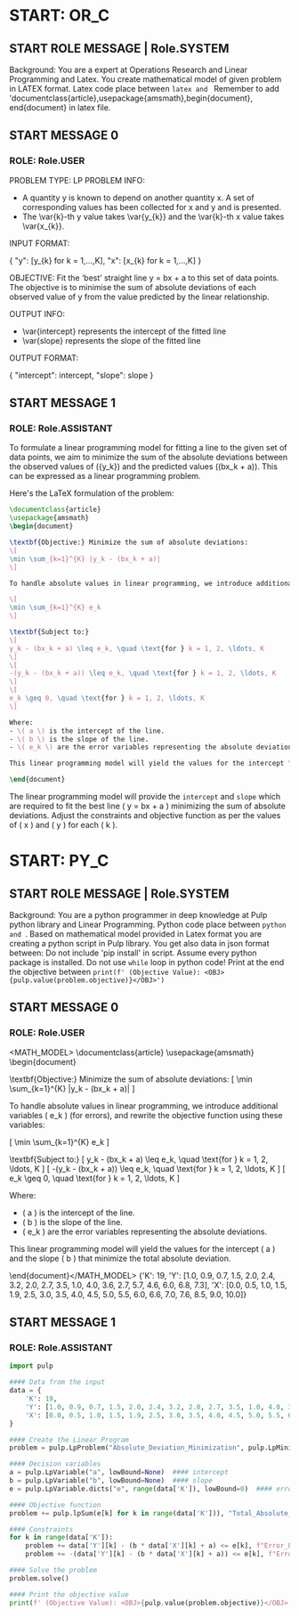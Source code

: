 # START: OR_C 
## START ROLE MESSAGE | Role.SYSTEM 
Background: You are a expert at Operations Research and Linear Programming and Latex. You create mathematical model of given problem in LATEX format. Latex code place between ```latex and ``` Remember to add 'documentclass{article},usepackage{amsmath},begin{document}, end{document} in latex file. 
## START MESSAGE 0 
### ROLE: Role.USER
<DESCRIPTION>
PROBLEM TYPE: LP
PROBLEM INFO:

- A quantity y is known to depend on another quantity x. A set of corresponding values has been collected for x and y and is presented.
- The \var{k}-th y value takes \var{y_{k}} and the \var{k}-th x value takes \var{x_{k}}.

INPUT FORMAT:

{
    "y": [y_{k} for k = 1,...,K],
    "x": [x_{k} for k = 1,...,K]
}


OBJECTIVE: Fit the ‘best’ straight line y = bx + a to this set of data points. The objective is to minimise the sum of absolute deviations of each observed value of y from the value predicted by the linear relationship.

OUTPUT INFO:

- \var{intercept} represents the intercept of the fitted line
- \var{slope} represents the slope of the fitted line

OUTPUT FORMAT:

{
    "intercept": intercept,
    "slope": slope
}
</DESCRIPTION>


## START MESSAGE 1 
### ROLE: Role.ASSISTANT
To formulate a linear programming model for fitting a line to the given set of data points, we aim to minimize the sum of the absolute deviations between the observed values of \({y_k}\) and the predicted values \((bx_k + a)\). This can be expressed as a linear programming problem.

Here's the LaTeX formulation of the problem:

```latex
\documentclass{article}
\usepackage{amsmath}
\begin{document}

\textbf{Objective:} Minimize the sum of absolute deviations:
\[
\min \sum_{k=1}^{K} |y_k - (bx_k + a)|
\]

To handle absolute values in linear programming, we introduce additional variables \( e_k \) (for errors), and rewrite the objective function using these variables:

\[
\min \sum_{k=1}^{K} e_k
\]

\textbf{Subject to:}
\[
y_k - (bx_k + a) \leq e_k, \quad \text{for } k = 1, 2, \ldots, K
\]
\[
-(y_k - (bx_k + a)) \leq e_k, \quad \text{for } k = 1, 2, \ldots, K
\]
\[
e_k \geq 0, \quad \text{for } k = 1, 2, \ldots, K
\]

Where:
- \( a \) is the intercept of the line.
- \( b \) is the slope of the line.
- \( e_k \) are the error variables representing the absolute deviations.

This linear programming model will yield the values for the intercept \( a \) and the slope \( b \) that minimize the total absolute deviation.

\end{document}
```

The linear programming model will provide the `intercept` and `slope` which are required to fit the best line \( y = bx + a \) minimizing the sum of absolute deviations. Adjust the constraints and objective function as per the values of \( x \) and \( y \) for each \( k \).

# START: PY_C 
## START ROLE MESSAGE | Role.SYSTEM 
Background: You are a python programmer in deep knowledge at Pulp python library and Linear Programming. Python code place between ```python and ```. Based on mathematical model provided in Latex format you are creating a python script in Pulp library. You get also data in json format between: <DATA></DATA> Do not include 'pip install' in script. Assume every python package is installed. Do not use `while` loop in python code! Print at the end the objective between <OBJ></OBJ> `print(f' (Objective Value): <OBJ>{pulp.value(problem.objective)}</OBJ>')` 
## START MESSAGE 0 
### ROLE: Role.USER
<MATH_MODEL>
\documentclass{article}
\usepackage{amsmath}
\begin{document}

\textbf{Objective:} Minimize the sum of absolute deviations:
\[
\min \sum_{k=1}^{K} |y_k - (bx_k + a)|
\]

To handle absolute values in linear programming, we introduce additional variables \( e_k \) (for errors), and rewrite the objective function using these variables:

\[
\min \sum_{k=1}^{K} e_k
\]

\textbf{Subject to:}
\[
y_k - (bx_k + a) \leq e_k, \quad \text{for } k = 1, 2, \ldots, K
\]
\[
-(y_k - (bx_k + a)) \leq e_k, \quad \text{for } k = 1, 2, \ldots, K
\]
\[
e_k \geq 0, \quad \text{for } k = 1, 2, \ldots, K
\]

Where:
- \( a \) is the intercept of the line.
- \( b \) is the slope of the line.
- \( e_k \) are the error variables representing the absolute deviations.

This linear programming model will yield the values for the intercept \( a \) and the slope \( b \) that minimize the total absolute deviation.

\end{document}</MATH_MODEL>
<DATA>
{'K': 19, 'Y': [1.0, 0.9, 0.7, 1.5, 2.0, 2.4, 3.2, 2.0, 2.7, 3.5, 1.0, 4.0, 3.6, 2.7, 5.7, 4.6, 6.0, 6.8, 7.3], 'X': [0.0, 0.5, 1.0, 1.5, 1.9, 2.5, 3.0, 3.5, 4.0, 4.5, 5.0, 5.5, 6.0, 6.6, 7.0, 7.6, 8.5, 9.0, 10.0]}</DATA>


## START MESSAGE 1 
### ROLE: Role.ASSISTANT
```python
import pulp

#### Data from the input
data = {
    'K': 19, 
    'Y': [1.0, 0.9, 0.7, 1.5, 2.0, 2.4, 3.2, 2.0, 2.7, 3.5, 1.0, 4.0, 3.6, 2.7, 5.7, 4.6, 6.0, 6.8, 7.3], 
    'X': [0.0, 0.5, 1.0, 1.5, 1.9, 2.5, 3.0, 3.5, 4.0, 4.5, 5.0, 5.5, 6.0, 6.6, 7.0, 7.6, 8.5, 9.0, 10.0]
}

#### Create the Linear Program
problem = pulp.LpProblem("Absolute_Deviation_Minimization", pulp.LpMinimize)

#### Decision variables
a = pulp.LpVariable("a", lowBound=None)  #### intercept
b = pulp.LpVariable("b", lowBound=None)  #### slope
e = pulp.LpVariable.dicts("e", range(data['K']), lowBound=0)  #### error variables

#### Objective function
problem += pulp.lpSum(e[k] for k in range(data['K'])), "Total_Absolute_Deviation"

#### Constraints
for k in range(data['K']):
    problem += data['Y'][k] - (b * data['X'][k] + a) <= e[k], f"Error_Positive_{k}"
    problem += -(data['Y'][k] - (b * data['X'][k] + a)) <= e[k], f"Error_Negative_{k}"

#### Solve the problem
problem.solve()

#### Print the objective value
print(f' (Objective Value): <OBJ>{pulp.value(problem.objective)}</OBJ>')
```

